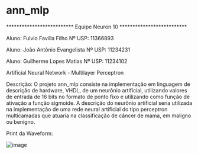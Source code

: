 # ann_mlp

************************** Equipe Neuron 10 **************************

Aluno: Fulvio Favilla Filho                  Nº USP: 11366893

Aluno: João Antônio Evangelista              Nº USP: 11234231

Aluno: Guilherme Lopes Matias                Nº USP: 11234102



Artificial Neural Network - Multilayer Perceptron


Descrição: O projeto ann_mlp consiste na implementação em linguagem de descrição de hardware, VHDL, de um neurônio artificial, utilizando valores de entrada de 16 bits no formato de ponto fixo e utilizando como função de ativação a função sigmoide. A descrição do neurônio artificial seria utilizada na implementação de uma rede neural artificial do tipo perceptron multicamadas que atuaria na classificação de câncer de mama, em maligno ou benigno.


Print da Waveform:

![image](https://user-images.githubusercontent.com/86382671/129299608-444bf322-063a-438f-bd38-539be0f9a392.png)
